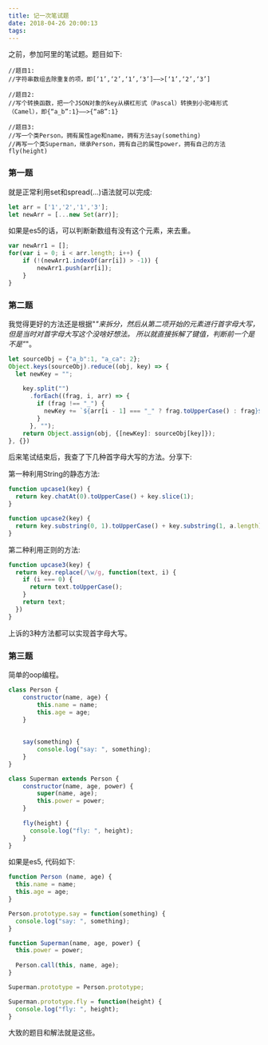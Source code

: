 ```yaml
---
title: 记一次笔试题
date: 2018-04-26 20:00:13
tags:
---
```


之前，参加阿里的笔试题。题目如下:
``` 
//题目1:
//字符串数组去除重复的项，即[‘1’,‘2’,‘1’,‘3’]——>[‘1’,‘2’,‘3’]

//题目2:
//写个转换函数，把一个JSON对象的key从横杠形式（Pascal）转换到小驼峰形式（Camel），即{“a_b”:1}——>{“aB”:1}

//题目3:
//写一个类Person，拥有属性age和name，拥有方法say(something)
//再写一个类Superman，继承Person，拥有自己的属性power，拥有自己的方法fly(height)
```

### 第一题
就是正常利用set和spread(...)语法就可以完成:
``` javascript
let arr = ['1','2','1','3'];
let newArr = [...new Set(arr)];
```
如果是es5的话，可以判断新数组有没有这个元素，来去重。
``` javascript
var newArr1 = [];
for(var i = 0; i < arr.length; i++) {
	if (!(newArr1.indexOf(arr[i]) > -1)) {
		newArr1.push(arr[i]);	
    }
}
```

### 第二题
我觉得更好的方法还是根据"_"来拆分，然后从第二项开始的元素进行首字母大写，但是当时对首字母大写这个没啥好想法。
所以就直接拆解了键值，判断前一个是不是"_"。
``` javascript
let sourceObj = {"a_b":1, "a_ca": 2};
Object.keys(sourceObj).reduce((obj, key) => {
  let newKey = "";
      
    key.split("")
      .forEach((frag, i, arr) => {
        if (frag !== "_") {
          newKey += `${arr[i - 1] === "_" ? frag.toUpperCase() : frag}${name}`;
        }
      }, "");
    return Object.assign(obj, {[newKey]: sourceObj[key]});
}, {})
```
后来笔试结束后，我查了下几种首字母大写的方法。分享下:

第一种利用String的静态方法:
``` javascript
function upcase1(key) {
  return key.chatAt(0).toUpperCase() + key.slice(1);
}

function upcase2(key) {
  return key.substring(0, 1).toUpperCase() + key.substring(1, a.length);
}
```

第二种利用正则的方法:
``` javascript
function upcase3(key) {
  return key.replace(/\w/g, function(text, i) {
    if (i === 0) {
      return text.toUpperCase();
    }
    return text;
  })
}
```
上诉的3种方法都可以实现首字母大写。

### 第三题
简单的oop编程。
``` javascript
class Person {
	constructor(name, age) {
      	this.name = name;
		this.age = age;
    }
  
  
  	say(something) {
		console.log("say: ", something);
	}
}

class Superman extends Person {
	constructor(name, age, power) {
		super(name, age);
    	this.power = power;
    }
  
  	fly(height) {
      console.log("fly: ", height);
    }
}
```

如果是es5, 代码如下:
``` javascript
function Person (name, age) {
  this.name = name;
  this.age = age;
}

Person.prototype.say = function(something) {
  console.log("say: ", something);
}

function Superman(name, age, power) {
  this.power = power;
  
  Person.call(this, name, age);
}

Superman.prototype = Person.prototype;

Superman.prototype.fly = function(height) {
  console.log("fly: ", height);
}
```

大致的题目和解法就是这些。
